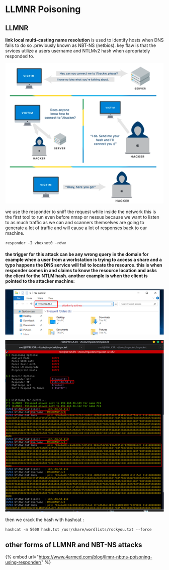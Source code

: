# LLMNR Poisoning

## LLMNR&#x20;

**link local multi-casting name resolution** is used to identify hosts when DNS fails to do so .previously known as NBT-NS (netbios). key flaw is that the srvices utilize a users username and NTLMv2 hash when apropriately responded to.

![](<../../../.gitbook/assets/image (204).png>)

we use the responder to sniff the request while inside the network this is the first tool to run even before nmap or nessus because we want to listen to as much traffic as we can and scanners themselves are going to generate a lot of traffic and will cause a lot of responses back to our machine.

```
responder -I vboxnet0 -rdwv
```

#### the trigger for this attack can be any wrong query in the domain for example when a user from a workstation is trying to access a share and a typo happens the DNS service will fail to locate the resource. this is when responder comes in and  claims to know the resource location and asks the client for the NTLM hash. another example is when the client is pointed to the attacker machine:

![](<../../../.gitbook/assets/image (211).png>)

![](<../../../.gitbook/assets/image (208).png>)

then we crack the hash with hashcat :

```
hashcat -m 5600 hash.txt /usr/share/wordlists/rockyou.txt --force
```

## other forms of LLMNR and NBT-NS attacks

{% embed url="https://www.4armed.com/blog/llmnr-nbtns-poisoning-using-responder/" %}

